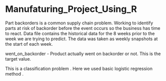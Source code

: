 # Manufaturing_Project_Using_R
Part backorders is a common supply chain problem. Working to identify parts at risk of backorder before the event occurs so the business has time to react. Data file contains the historical data for the 8 weeks prior to the week we are trying to predict. The data was taken as weekly snapshots at the start of each week.


went_on_backorder - Product actually went on backorder or not. This is the target value.

This is a classification problem .
Here  we used basic logistic regression method .

